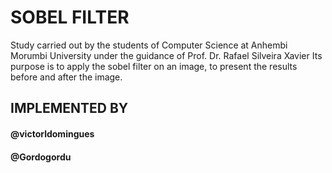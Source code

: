 # SOBEL FILTER

Study carried out by the students of Computer Science at Anhembi Morumbi University under the guidance of Prof. Dr. Rafael Silveira Xavier
Its purpose is to apply the sobel filter on an image, to present the results before and after the image.

## IMPLEMENTED BY
#### @victorldomingues
#### @Gordogordu

